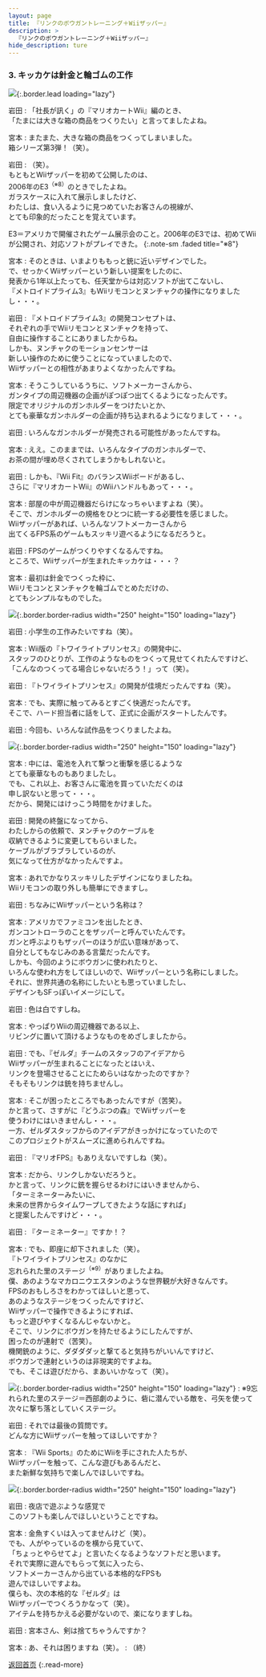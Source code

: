 ```yaml
---
layout: page
title: 『リンクのボウガントレーニング＋Wiiザッパー』
description: >
  『リンクのボウガントレーニング＋Wiiザッパー』
hide_description: ture
---
```


### 3. キッカケは針金と輪ゴムの工作

![](/interviews/jp/wii/rzpj/vol1/img/mainvisual.jpg){:.border.lead loading="lazy"}

岩田
: 「社長が訊く」の『マリオカートWii』編のとき、<br>「たまには大きな箱の商品をつくりたい」と言ってましたよね。

宮本
: またまた、大きな箱の商品をつくってしまいました。<br>箱シリーズ第3弾！（笑）。

岩田
: （笑）。<br>もともとWiiザッパーを初めて公開したのは、<br>2006年のE3<sup>（※8）</sup>のときでしたよね。<br>ガラスケースに入れて展示しましたけど、<br>わたしは、食い入るように見つめていたお客さんの視線が、<br>とても印象的だったことを覚えています。

E3＝アメリカで開催されたゲーム展示会のこと。2006年のE3では、初めてWiiが公開され、対応ソフトがプレイできた。
{:.note-sm .faded title="※8"}

宮本
: そのときは、いまよりももっと銃に近いデザインでした。<br>で、せっかくWiiザッパーという新しい提案をしたのに、<br>発表から1年以上たっても、任天堂からは対応ソフトが出てこないし、<br>『メトロイドプライム3』もWiiリモコンとヌンチャクの操作になりましたし・・・。

岩田
: 『メトロイドプライム3』の開発コンセプトは、<br>それぞれの手でWiiリモコンとヌンチャクを持って、<br>自由に操作することにありましたからね。<br>しかも、ヌンチャクのモーションセンサーは<br>新しい操作のために使うことになっていましたので、<br>Wiiザッパーとの相性があまりよくなかったんですね。

宮本
: そうこうしているうちに、ソフトメーカーさんから、<br>ガンタイプの周辺機器の企画がぽつぽつ出てくるようになったんです。<br>限定でオリジナルのガンホルダーをつけたいとか、<br>とても豪華なガンホルダーの企画が持ち込まれるようになりまして・・・。

岩田
: いろんなガンホルダーが発売される可能性があったんですね。

宮本
: ええ。このままでは、いろんなタイプのガンホルダーで、<br>お茶の間が埋め尽くされてしまうかもしれないと。

岩田
: しかも、『Wii Fit』のバランスWiiボードがあるし、<br>さらに『マリオカートWii』のWiiハンドルもあって・・・。

宮本
: 部屋の中が周辺機器だらけになっちゃいますよね（笑）。<br>そこで、ガンホルダーの規格をひとつに統一する必要性を感じました。<br>Wiiザッパーがあれば、いろんなソフトメーカーさんから<br>出てくるFPS系のゲームもスッキリ遊べるようになるだろうと。

岩田
: FPSのゲームがつくりやすくなるんですね。<br>ところで、Wiiザッパーが生まれたキッカケは・・・？

宮本
: 最初は針金でつくった枠に、<br>Wiiリモコンとヌンチャクを輪ゴムでとめただけの、<br>とてもシンプルなものでした。

![](/interviews/jp/wii/rzpj/vol1/img/photo6.jpg){:.border.border-radius width="250" height="150" loading="lazy"}

岩田
: 小学生の工作みたいですね（笑）。

宮本
: Wii版の『トワイライトプリンセス』の開発中に、<br>スタッフのひとりが、工作のようなものをつくって見せてくれたんですけど、<br>「こんなのつくってる場合じゃないだろう！」って（笑）。

岩田
: 『トワイライトプリンセス』の開発が佳境だったんですね（笑）。

宮本
: でも、実際に触ってみるとすごく快適だったんです。<br>そこで、ハード担当者に話をして、正式に企画がスタートしたんです。

岩田
: 今回も、いろんな試作品をつくりましたよね。

![](/interviews/jp/wii/rzpj/vol1/img/photo7.jpg){:.border.border-radius width="250" height="150" loading="lazy"}

宮本
: 中には、電池を入れて撃つと衝撃を感じるような<br>とても豪華なものもありましたし。<br>でも、これ以上、お客さんに電池を買っていただくのは<br>申し訳ないと思って・・・。<br>だから、開発にはけっこう時間をかけました。

岩田
: 開発の終盤になってから、<br>わたしからの依頼で、ヌンチャクのケーブルを<br>収納できるように変更してもらいました。<br>ケーブルがブラブラしているのが、<br>気になって仕方がなかったんですよ。

宮本
: あれでかなりスッキリしたデザインになりましたね。<br>Wiiリモコンの取り外しも簡単にできますし。

岩田
: ちなみにWiiザッパーという名称は？

宮本
: アメリカでファミコンを出したとき、<br>ガンコントローラのことをザッパーと呼んでいたんです。<br>ガンと呼ぶよりもザッパーのほうが広い意味があって、<br>自分としてもなじみのある言葉だったんです。<br>しかも、今回のようにボウガンに使われたりと、<br>いろんな使われ方をしてほしいので、Wiiザッパーという名称にしました。<br>それに、世界共通の名称にしたいとも思っていましたし、<br>デザインもSFっぽいイメージにして。

岩田
: 色は白ですしね。

宮本
: やっぱりWiiの周辺機器である以上、<br>リビングに置いて頂けるようなものをめざしましたから。

岩田
: でも、『ゼルダ』チームのスタッフのアイデアから<br>Wiiザッパーが生まれることになったとはいえ、<br>リンクを登場させることにためらいはなかったのですか？<br>そもそもリンクは銃を持ちませんし。

宮本
: そこが困ったところでもあったんですが（苦笑）。<br>かと言って、さすがに『どうぶつの森』でWiiザッパーを<br>使うわけにはいきませんし・・・。<br>一方、ゼルダスタッフからのアイデアがきっかけになっていたので<br>このプロジェクトがスムーズに進められんですね。

岩田
: 『マリオFPS』もありえないですしね（笑）。

宮本
: だから、リンクしかないだろうと。<br>かと言って、リンクに銃を握らせるわけにはいきませんから、<br>「ターミネーターみたいに、<br>未来の世界からタイムワープしてきたような話にすれば」<br>と提案したんですけど・・・。

岩田
: 『ターミネーター』ですか！？

宮本
: でも、即座に却下されました（笑）。<br>『トワイライトプリンセス』のなかに<br>忘れられた里のステージ<sup>（※9）</sup>がありましたよね。<br>僕、あのようなマカロニウエスタンのような世界観が大好きなんです。<br>FPSのおもしろさをわかってほしいと思って、<br>あのようなステージをつくったんですけど、<br>Wiiザッパーで操作できるようにすれば、<br>もっと遊びやすくなるんじゃないかと。<br>そこで、リンクにボウガンを持たせるようにしたんですが、<br>困ったのが連射で（苦笑）。<br>機関銃のように、ダダダダッと撃てると気持ちがいいんですけど、<br>ボウガンで連射というのは非現実的ですよね。<br>でも、そこは遊びだから、まあいいかなって（笑）。

![](/interviews/jp/wii/rzpj/vol1/img/photo9.jpg){:.border.border-radius width="250" height="150" loading="lazy"}
: ※9忘れられた里のステージ＝西部劇のように、砦に潜んでいる敵を、弓矢を使って次々に撃ち落としていくステージ。

岩田
: それでは最後の質問です。<br>どんな方にWiiザッパーを触ってほしいですか？

宮本
: 『Wii Sports』のためにWiiを手にされた人たちが、<br>Wiiザッパーを触って、こんな遊びもあるんだと、<br>また新鮮な気持ちで楽しんでほしいですね。

![](/interviews/jp/wii/rzpj/vol1/img/photo8.jpg){:.border.border-radius width="250" height="150" loading="lazy"}

岩田
: 夜店で遊ぶような感覚で<br>このソフトも楽しんでほしいということですね。

宮本
: 金魚すくいは入ってませんけど（笑）。<br>でも、人がやっているのを横から見ていて、<br>「ちょっとやらせてよ」と言いたくなるようなソフトだと思います。<br>それで実際に遊んでもらって気に入ったら、<br>ソフトメーカーさんから出ている本格的なFPSも<br>遊んでほしいですよね。<br>僕らも、次の本格的な『ゼルダ』は<br>Wiiザッパーでつくろうかなって（笑）。<br>アイテムを持ちかえる必要がないので、楽になりますしね。

岩田
: 宮本さん、剣は捨てちゃうんですか？

宮本
: あ、それは困りますね（笑）。
: （終）

[返回首页](../../../../../)
{:.read-more}


